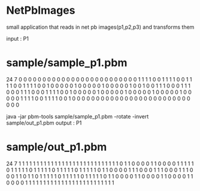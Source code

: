 # NetPbImages
small application that reads in net pb images(p1,p2,p3) and transforms them

input :
P1
# sample/sample_p1.pbm
24 7
0 0 0 0 0 0 0 0 0 0 0 0 0 0 0 0 0 0 0 0 0 0 0 0
0 1 1 1 1 0 0 1 1 1 1 0 0 1 1 1 1 0 0 1 1 1 1 0
0 1 0 0 0 0 0 1 0 0 0 0 0 1 0 0 0 0 0 1 0 0 1 0
0 1 1 1 0 0 0 1 1 1 0 0 0 1 1 1 0 0 0 1 1 1 1 0
0 1 0 0 0 0 0 1 0 0 0 0 0 1 0 0 0 0 0 1 0 0 0 0
0 1 0 0 0 0 0 1 1 1 1 0 0 1 1 1 1 0 0 1 0 0 0 0
0 0 0 0 0 0 0 0 0 0 0 0 0 0 0 0 0 0 0 0 0 0 0 0

java -jar pbm-tools sample/sample_p1.pbm -rotate -invert sample/out_p1.pbm
output :
P1
# sample/out_p1.pbm
24 7
1 1 1 1 1 1 1 1 1 1 1 1 1 1 1 1 1 1 1 1 1 1 1 1
1 1 1 1 0 1 1 0 0 0 0 1 1 0 0 0 0 1 1 1 1 1 0 1
1 1 1 1 0 1 1 1 1 1 0 1 1 1 1 1 0 1 1 1 1 1 0 1
1 0 0 0 0 1 1 1 0 0 0 1 1 1 0 0 0 1 1 1 0 0 0 1
1 0 1 1 0 1 1 1 1 1 0 1 1 1 1 1 0 1 1 1 1 1 0 1
1 0 0 0 0 1 1 0 0 0 0 1 1 0 0 0 0 1 1 0 0 0 0 1
1 1 1 1 1 1 1 1 1 1 1 1 1 1 1 1 1 1 1 1 1 1 1 1

